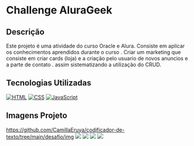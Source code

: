 # Challenge AluraGeek

## Descrição

Este projeto é uma atividade do curso Oracle e Alura. Consiste em aplicar os conhecimentos aprendidos durante o curso .
Criar um marketing que consiste em criar cards (loja) e a criação pelo usuario de novos anuncios e a parte de contato . assim sistematizando a utilização do CRUD.



## Tecnologias Utilizadas

[![HTML](https://img.shields.io/badge/HTML-E34F26?style=for-the-badge&logo=html5&logoColor=white)](https://developer.mozilla.org/pt-BR/docs/Web/HTML)
[![CSS](https://img.shields.io/badge/CSS-1572B6?style=for-the-badge&logo=css3&logoColor=white)](https://developer.mozilla.org/pt-BR/docs/Web/CSS)
[![JavaScript](https://img.shields.io/badge/JavaScript-F7DF1E?style=for-the-badge&logo=javascript&logoColor=black)](https://developer.mozilla.org/pt-BR/docs/Web/JavaScript)

## Imagens Projeto

https://github.com/CamillaEruya/codificador-de-texto/tree/main/desafio/img
<img src="./desafio/img/fot1.png">
<img src="./desafio/img/foto3.png">
<img src="./desafio/img/foto2.png">
<img src="./desafio/img/foto5.png">
